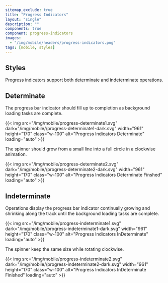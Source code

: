 ```yaml
---
sitemap_exclude: true
title: "Progress Indicators"
layout: "single"
description: ""
components: true
component: progress-indicators
images:
  - "/img/mobile/headers/progress-indicators.png"
tags: [mobile, styles]
---
```


## Styles

Progress indicators support both determinate and indeterminate operations.

## Determinate

The progress bar indicator should fill up to completion as background loading tasks are complete.

{{< img src="/img/mobile/progress-determinate1.svg" dark="/img/mobile//progress-determinate1-dark.svg" width="961" height="170" class="w-100" alt="Progress Indicators Determinate" loading="auto" >}}

The spinner should grow from a small line into a full circle in a clockwise animation.

{{< img src="/img/mobile/progress-determinate2.svg" dark="/img/mobile//progress-determinate2-dark.svg" width="961" height="170" class="w-100" alt="Progress Indicators Determinate Finshed" loading="auto" >}}

## Indeterminate

Operations display the progress bar indicator continually growing and shrinking along the track until the background loading tasks are complete.

{{< img src="/img/mobile/progress-indeterminate1.svg" dark="/img/mobile//progress-indeterminate1-dark.svg" width="961" height="170" class="w-100" alt="Progress Indicators InDeterminate" loading="auto" >}}

The spinner keep the same size while rotating clockwise.

{{< img src="/img/mobile/progress-indeterminate2.svg" dark="/img/mobile//progress-indeterminate2-dark.svg" width="961" height="170" class="w-100" alt="Progress Indicators InDeterminate Finished" loading="auto" >}}
